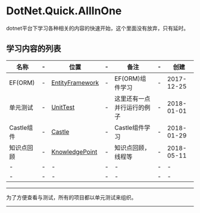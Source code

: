 # DotNet.Quick.AllInOne

dotnet平台下学习各种相关的内容的快速开始，这个里面没有放弃，只有延时。


## 学习内容的列表

名称|-|位置|-|备注|-|创建
-|-|-|-|-|-|-
EF(ORM)|-|[EntityFramework](sources/EntityFramework)|-|EF(ORM)组件学习|-|2017-12-25
单元测试|-|[UnitTest](sources/UnitTest)|-|这里还有一点并行运行的例子|-|2018-01-01
Castle组件|-|[Castle](sources/Castle)|-|Castle组件学习|-|2018-01-29
知识点回顾|-|[KnowledgePoint](sources/UnitTest/DotNetCore.KnowledgePoint.DemoTests)|-|知识点回顾，线程等|-|2018-05-11
-|-|-|-|-|-|-
-|-|-|-|-|-|-

--------

为了方便查看与测试，所有的项目都以单元测试来组织。

--------





